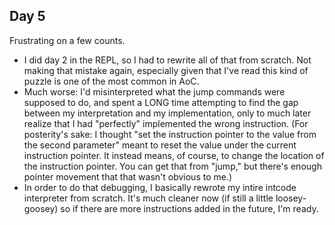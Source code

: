 ## Day 5

Frustrating on a few counts.

- I did day 2 in the REPL, so I had to rewrite all of that from scratch. Not making that mistake again, especially given that I've read this kind of puzzle is one of the most common in AoC.
- Much worse: I'd misinterpreted what the jump commands were supposed to do, and spent a LONG time attempting to find the gap between my interpretation and my implementation, only to much later realize that I had "perfectly" implemented the wrong instruction. (For posterity's sake: I thought "set the instruction pointer to the value from the second parameter" meant to reset the value under the current instruction pointer. It instead means, of course, to change the location of the instruction pointer. You can get that from "jump," but there's enough pointer movement that that wasn't obvious to me.)
- In order to do that debugging, I basically rewrote my intire intcode interpreter from scratch. It's much cleaner now (if still a little loosey-goosey) so if there are more instructions added in the future, I'm ready.
